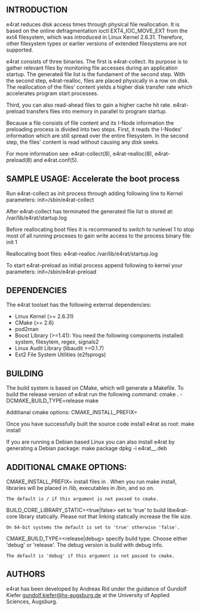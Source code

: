 ## INTRODUCTION

e4rat reduces disk access times through physical file reallocation. It is based
on the online defragmentation ioctl EXT4_IOC_MOVE_EXT from the ext4 filesystem,
which was introduced in Linux Kernel 2.6.31. Therefore, other filesystem types
or earlier versions of extended filesystems are not supported.

e4rat consists of three binaries. The first is e4rat-collect. Its purpose is to
gather relevant files by monitoring file accesses during an application startup.
The generated file list is the fundament of the second step. With the second
step, e4rat-realloc, files are placed physically in a row on disk.
The reallocation of the files' content yields a higher disk transfer rate which
accelerates program start processes.

Third, you can also read-ahead files to gain a higher cache hit rate.
e4rat-preload transfers files into memory in parallel to program startup.

Because a file consists of file content and its I-Node information the
preloading process is divided into two steps. First, it reads the I-Nodes'
information which are still spread over the entire filesystem. In the second
step, the files' content is read without causing any disk seeks.

For more information see: e4rat-collect(8), e4rat-realloc(8), e4rat-preload(8)
                          and e4rat.conf(5).


## SAMPLE USAGE: Accelerate the boot process

Run e4rat-collect as init process through adding following line to Kernel
parameters:
    init=/sbin/e4rat-collect

After e4rat-collect has terminated the generated file list is stored at:
    /var/lib/e4rat/startup.log

Before reallocating boot files it is recommaned to switch to runlevel 1 to
stop most of all running proceses to gain write access to the process binary
file:
    init 1
    
Reallocating boot files:
    e4rat-realloc  /var/lib/e4rat/startup.log

To start e4rat-preload as initial process append following to kernel your
parameters:
    init=/sbin/e4rat-preload

## DEPENDENCIES

The e4rat toolset has the following external dependencies:
 - Linux Kernel (>= 2.6.31)
 - CMake (>= 2.6)
 - pod2man
 - Boost Library (>=1.41): You need the following components installed:
       system, filesytem, regex, signals2
 - Linux Audit Library (libaudit >=0.1.7)
 - Ext2 File System Utilities (e2fsprogs)

## BUILDING

The build system is based on CMake, which will generate a Makefile.
To build the release version of e4rat run the following command:
    cmake . -DCMAKE_BUILD_TYPE=release
    make

Additianal cmake options:
 CMAKE_INSTALL_PREFIX=<prefix>
 
Once you have successfully built the source code install e4rat as root:
    make install

If you are running a Debian based Linux you can also install e4rat by
generating a Debian package:
    make package
    dpkg -i e4rat_<version>_<arch>.deb

## ADDITIONAL CMAKE OPTIONS:

CMAKE_INSTALL_PREFIX=<prefix>
    install files in <prefix>. When you run make install, libraries will
    be placed in <prefix>/lib, executables in <prefix>/bin, and so on.

    The default is / if this argument is not passed to cmake.

BUILD_CORE_LIBRARY_STATIC=<true|false>
    set to 'true' to build libe4rat-core library statically. Please not 
    that linking statically increase the file size.

    On 64-bit systems the default is set to 'true' otherwise 'false'.

CMAKE_BUILD_TYPE=<release|debug>
    specify build type. Choose either 'debug' or 'release'. The debug
    version is build with debug info.

    The default is 'debug' if this argument is not passed to cmake.

## AUTHORS

e4rat has been developed by Andreas Rid <conso at users.sf.net> under the
guidance of Gundolf Kiefer <gundolf.kiefer@hs-augsburg.de> at
the University of Applied Sciences, Augsburg.
